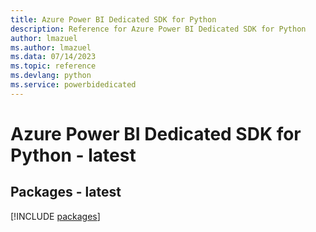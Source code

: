 ```yaml
---
title: Azure Power BI Dedicated SDK for Python
description: Reference for Azure Power BI Dedicated SDK for Python
author: lmazuel
ms.author: lmazuel
ms.data: 07/14/2023
ms.topic: reference
ms.devlang: python
ms.service: powerbidedicated
---
```

# Azure Power BI Dedicated SDK for Python - latest
## Packages - latest
[!INCLUDE [packages](power-bi-dedicated-index.md)]